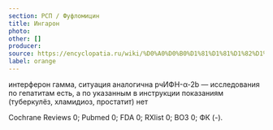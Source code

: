 ```yaml
---
section: РСП / Фуфломицин
title: Ингарон
photo:
other: []
producer:
source: https://encyclopatia.ru/wiki/%D0%A0%D0%B0%D1%81%D1%81%D1%82%D1%80%D0%B5%D0%BB%D1%8C%D0%BD%D1%8B%D0%B9_%D1%81%D0%BF%D0%B8%D1%81%D0%BE%D0%BA_%D0%BF%D1%80%D0%B5%D0%BF%D0%B0%D1%80%D0%B0%D1%82%D0%BE%D0%B2
label: orange
---
```


интерферон гамма, ситуация аналогична рчИФН-α-2b — исследования по гепатитам есть, а по указанным в инструкции показаниям (туберкулёз, хламидиоз, простатит) нет

Cochrane Reviews 0; Pubmed 0; FDA 0; RXlist 0; ВОЗ 0; ФК (-).

